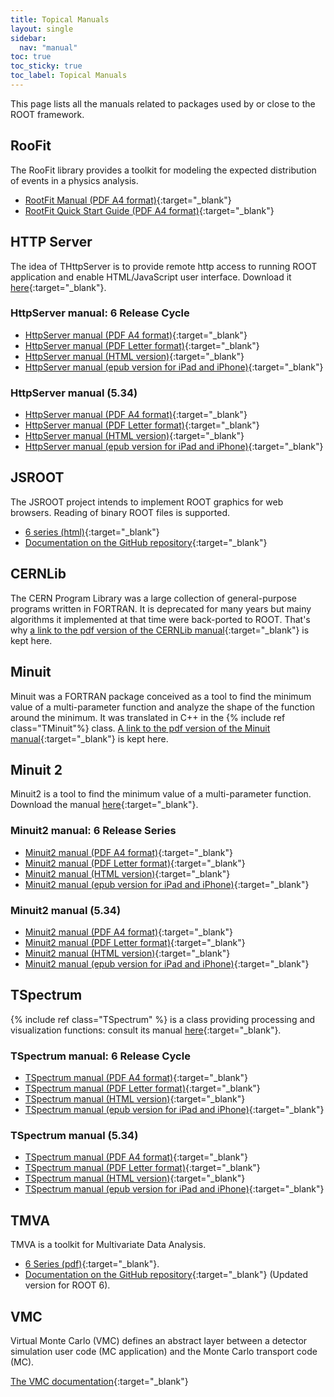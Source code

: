 ```yaml
---
title: Topical Manuals
layout: single
sidebar:
  nav: "manual"
toc: true
toc_sticky: true
toc_label: Topical Manuals
---
```


This page lists all the manuals related to packages used by or close to the ROOT framework.

## RooFit

The RooFit library provides a toolkit for modeling the expected distribution of events in
a physics analysis.

  - [RootFit Manual (PDF A4 format)](http://root.cern.ch/download/doc/RooFit_Users_Manual_2.91-33.pdf){:target="_blank"}
  - [RootFit Quick Start Guide (PDF A4 format)](https://root.cern.ch/download/doc/roofit_quickstart_3.00.pdf){:target="_blank"}

## HTTP Server

The idea of THttpServer is to provide remote http access to running ROOT application and
enable HTML/JavaScript user interface. Download it
[here](http://root.cern.ch/root/htmldoc/guides/HttpServer/HttpServer.html){:target="_blank"}.


### HttpServer manual: 6 Release Cycle

  - [HttpServer manual (PDF A4 format)](http://root.cern.ch/root/htmldoc/guides/HttpServer/HttpServer.pdf){:target="_blank"}
  - [HttpServer manual (PDF Letter format)](http://root.cern.ch/root/htmldoc/guides/HttpServer/HttpServerLetter.pdf){:target="_blank"}
  - [HttpServer manual (HTML version)](http://root.cern.ch/root/htmldoc/guides/HttpServer/HttpServer.html){:target="_blank"}
  - [HttpServer manual (epub version for iPad and iPhone)](http://root.cern.ch/root/htmldoc/guides/HttpServer/HttpServer.epub){:target="_blank"}

### HttpServer manual (5.34)

  - [HttpServer manual (PDF A4 format)](http://root.cern.ch/root/html534/guides/HttpServer/HttpServer.pdf){:target="_blank"}
  - [HttpServer manual (PDF Letter format)](http://root.cern.ch/root/html534/guides/HttpServer/HttpServerLetter.pdf){:target="_blank"}
  - [HttpServer manual (HTML version)](http://root.cern.ch/root/html534/guides/HttpServer/HttpServer.html){:target="_blank"}
  - [HttpServer manual (epub version for iPad and iPhone)](http://root.cern.ch/root/html534/guides/HttpServer/HttpServer.epub){:target="_blank"}


## JSROOT

The JSROOT project intends to implement ROOT graphics for web browsers. Reading of binary
ROOT files is supported.

  - [6 series (html)](https://root.cern.ch/root/htmldoc/guides/HttpServer/HttpServer.html){:target="_blank"}
  - [Documentation on the GitHub repository](https://github.com/root-project/jsroot/blob/master/docs/JSROOT.md){:target="_blank"}

## CERNLib

The CERN Program Library was a large collection of general-purpose programs written in
FORTRAN. It is deprecated for many years but mainy algorithms it implemented at that time
were back-ported to ROOT. That's why
[a link to the pdf version of the CERNLib manual](https://root.cern.ch/sites/d35c7d8c.web.cern.ch/files/cernlib.pdf){:target="_blank"}
is kept here.

## Minuit

Minuit was a FORTRAN package conceived as a tool to find the minimum value of a multi-parameter
function and analyze the shape of the function around the minimum. It was translated in
C++ in the {% include ref class="TMinuit"%} class.
[A link to the pdf version of the Minuit manual](https://root.cern.ch/sites/d35c7d8c.web.cern.ch/files/minuit.pdf){:target="_blank"}
is kept here.

## Minuit 2

Minuit2 is a tool to find the minimum value of a multi-parameter function. Download the
manual [here](http://root.cern.ch/root/htmldoc/guides/minuit2/Minuit2.html){:target="_blank"}.

### Minuit2 manual: 6 Release Series

  - [Minuit2 manual (PDF A4 format)](http://root.cern.ch/root/htmldoc/guides/minuit2/Minuit2.pdf){:target="_blank"}
  - [Minuit2 manual (PDF Letter format)](http://root.cern.ch/root/htmldoc/guides/minuit2/Minuit2Letter.pdf){:target="_blank"}
  - [Minuit2 manual (HTML version)](http://root.cern.ch/root/htmldoc/guides/minuit2/Minuit2.html){:target="_blank"}
  - [Minuit2 manual (epub version for iPad and iPhone)](http://root.cern.ch/root/htmldoc/guides/minuit2/Minuit2.epub){:target="_blank"}

### Minuit2 manual (5.34)

  - [Minuit2 manual (PDF A4 format)](http://root.cern.ch/root/html534/guides/minuit2/Minuit2.pdf){:target="_blank"}
  - [Minuit2 manual (PDF Letter format)](http://root.cern.ch/root/html534/guides/minuit2/Minuit2Letter.pdf){:target="_blank"}
  - [Minuit2 manual (HTML version)](http://root.cern.ch/root/html534/guides/minuit2/Minuit2.html){:target="_blank"}
  - [Minuit2 manual (epub version for iPad and iPhone)](http://root.cern.ch/root/html534/guides/minuit2/Minuit2.epub){:target="_blank"}

## TSpectrum

{% include ref class="TSpectrum" %} is a class providing processing and visualization functions:
consult its manual [here](http://root.cern.ch/root/htmldoc/guides/spectrum/Spectrum.html){:target="_blank"}.

### TSpectrum manual: 6 Release Cycle

  - [TSpectrum manual (PDF A4 format)](http://root.cern.ch/root/htmldoc/guides/spectrum/Spectrum.pdf){:target="_blank"}
  - [TSpectrum manual (PDF Letter format)](http://root.cern.ch/root/htmldoc/guides/spectrum/SpectrumLetter.pdf){:target="_blank"}
  - [TSpectrum manual (HTML version)](http://root.cern.ch/root/htmldoc/guides/spectrum/Spectrum.html){:target="_blank"}
  - [TSpectrum manual (epub version for iPad and iPhone)](http://root.cern.ch/root/htmldoc/guides/spectrum/Spectrum.epub){:target="_blank"}

### TSpectrum manual (5.34)

  - [TSpectrum manual (PDF A4 format)](http://root.cern.ch/root/html534/guides/spectrum/Spectrum.pdf){:target="_blank"}
  - [TSpectrum manual (PDF Letter format)](http://root.cern.ch/root/html534/guides/spectrum/SpectrumLetter.pdf){:target="_blank"}
  - [TSpectrum manual (HTML version)](http://root.cern.ch/root/html534/guides/spectrum/Spectrum.html){:target="_blank"}
  - [TSpectrum manual (epub version for iPad and iPhone)](http://root.cern.ch/root/html534/guides/spectrum/Spectrum.epub){:target="_blank"}


## TMVA

TMVA is a toolkit for Multivariate Data Analysis.

  - [6 Series (pdf)](https://root.cern.ch/download/doc/tmva/TMVAUsersGuide.pdf){:target="_blank"}.
  - [Documentation on the GitHub repository](https://github.com/root-project/root/blob/master/documentation/tmva/UsersGuide/TMVAUsersGuide.pdf){:target="_blank"} (Updated version for ROOT 6).

## VMC

Virtual Monte Carlo (VMC) defines an abstract layer between a detector simulation user code
(MC application) and the Monte Carlo transport code (MC).

[The VMC documentation](https://vmc-project.github.io){:target="_blank"}